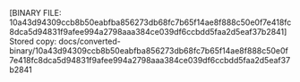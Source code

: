 [BINARY FILE: 10a43d94309ccb8b50eabfba856273db68fc7b65f14ae8f888c50e0f7e418fc8dca5d94831f9afee994a2798aaa384ce039df6ccbdd5faa2d5eaf37b2841]
Stored copy: docs/converted-binary/10a43d94309ccb8b50eabfba856273db68fc7b65f14ae8f888c50e0f7e418fc8dca5d94831f9afee994a2798aaa384ce039df6ccbdd5faa2d5eaf37b2841
